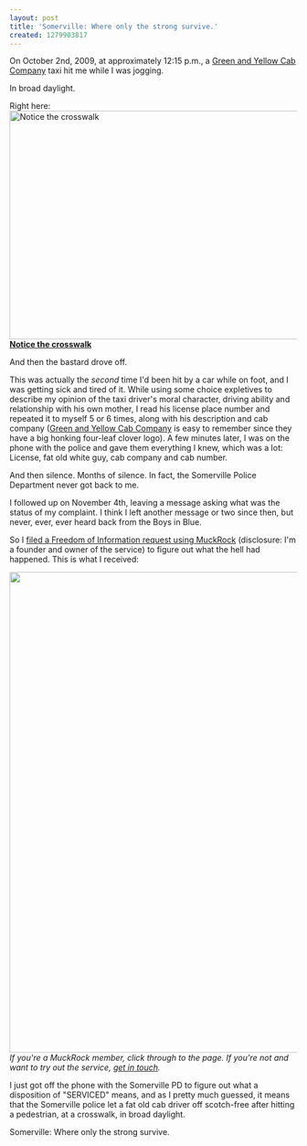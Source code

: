 ```yaml
---
layout: post
title: 'Somerville: Where only the strong survive.'
created: 1279903817
---
```

On October 2nd, 2009, at approximately 12:15 p.m., a <a href="http://www.greenandyellowcab.com/">Green and Yellow Cab Company</a> taxi hit me while I was jogging.

In broad daylight.

Right here:
<a href="http://maps.google.com/maps?f=q&source=s_q&hl=en&geocode=&q=star+market&sll=42.380092,-71.108553&sspn=0.010509,0.022724&ie=UTF8&hq=star+market&hnear=&ll=42.383261,-71.112506&spn=0.040449,0.090895&z=14&layer=c&cbll=42.383373,-71.112646&panoid=P4mievsjkHY-Q04NRhVHQw&cbp=12,36.72,,0,12.81"><span class="inline inline-center"><img src="http://morisy.com/files/images/starmarket.jpg" alt="Notice the crosswalk" title="Notice the crosswalk"  class="image image-_original " width="640" height="400" /><span class="caption"><strong>Notice the crosswalk</strong></span></span></a>

And then the bastard drove off.

This was actually the <i>second</i> time I'd been hit by a car while on foot, and I was getting sick and tired of it. While using some choice expletives to describe my opinion of the taxi driver's moral character, driving ability and relationship with his own mother, I read his license place number and repeated it to myself 5 or 6 times, along with his description and cab company (<a href="http://www.greenandyellowcab.com/">Green and Yellow Cab Company</a> is  easy to remember since they have a big honking four-leaf clover logo). A few minutes later, I was on the phone with the police and gave them everything I knew, which was a lot: License, fat old white guy, cab company and cab number.

And then silence. Months of silence. In fact, the Somerville Police Department never got back to me.
<!--break-->
I followed up on November 4th, leaving a message asking what was the status of my complaint. I think I left another message or two since then, but never, ever, ever heard back from the Boys in Blue. 

So I <a href="http://www.muckrock.com/">filed a Freedom of Information request using MuckRock</a> (disclosure: I'm a founder and owner of the service) to figure out what the hell had happened. This is what I received:

<a href="http://muckrock.com/foia/view/somerville-ma/police-report-for-10209-hit-run/15/doc/3/"><img src="http://www.muckrock.com/user_media/foia_images/hitandrun3.jpg" width=600 height=841 /></a>
<i>If you're a MuckRock member, click through to the page. If you're not and want to try out the service, <a href="http://morisy.com/contact">get in touch</a>.</i> 

I just got off the phone with the Somerville PD to figure out what a disposition of "SERVICED" means, and as I pretty much guessed, it means that the Somerville police let a fat old cab driver off scotch-free after hitting a pedestrian, at a crosswalk, in broad daylight.

Somerville: Where only the strong survive.
